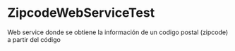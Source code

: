 # ZipcodeWebServiceTest
Web service donde se obtiene la información de un codigo postal (zipcode) a partir del código
